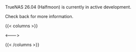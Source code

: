 &NewLine;

TrueNAS 26.04 (Halfmoon) is currently in active development.

Check back for more information.

{{< columns >}}

<--->

{{< /columns >}}
